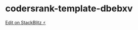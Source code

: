# codersrank-template-dbebxv

[Edit on StackBlitz ⚡️](https://stackblitz.com/edit/codersrank-template-dbebxv)